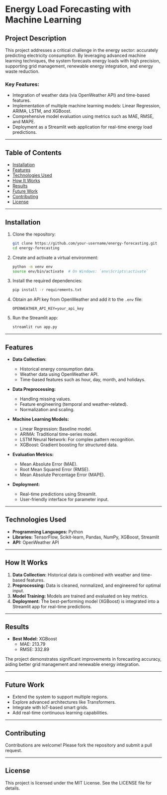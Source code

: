 # Energy Load Forecasting with Machine Learning

## Project Description
This project addresses a critical challenge in the energy sector: accurately predicting electricity consumption. By leveraging advanced machine learning techniques, the system forecasts energy loads with high precision, supporting grid management, renewable energy integration, and energy waste reduction.

### Key Features:
- Integration of weather data (via OpenWeather API) and time-based features.
- Implementation of multiple machine learning models: Linear Regression, ARIMA, LSTM, and XGBoost.
- Comprehensive model evaluation using metrics such as MAE, RMSE, and MAPE.
- Deployment as a Streamlit web application for real-time energy load predictions.

---

## Table of Contents
- [Installation](#installation)
- [Features](#features)
- [Technologies Used](#technologies-used)
- [How It Works](#how-it-works)
- [Results](#results)
- [Future Work](#future-work)
- [Contributing](#contributing)
- [License](#license)

---

## Installation
1. Clone the repository:
   ```bash
   git clone https://github.com/your-username/energy-forecasting.git
   cd energy-forecasting
   ```
2. Create and activate a virtual environment:
   ```bash
   python -m venv env
   source env/bin/activate  # On Windows: `env\Scripts\activate`
   ```
3. Install the required dependencies:
   ```bash
   pip install -r requirements.txt
   ```
4. Obtain an API key from OpenWeather and add it to the `.env` file:
   ```env
   OPENWEATHER_API_KEY=your_api_key
   ```
5. Run the Streamlit app:
   ```bash
   streamlit run app.py
   ```

---

## Features
- **Data Collection:**
  - Historical energy consumption data.
  - Weather data using OpenWeather API.
  - Time-based features such as hour, day, month, and holidays.

- **Data Preprocessing:**
  - Handling missing values.
  - Feature engineering (temporal and weather-related).
  - Normalization and scaling.

- **Machine Learning Models:**
  - Linear Regression: Baseline model.
  - ARIMA: Traditional time-series model.
  - LSTM Neural Network: For complex pattern recognition.
  - XGBoost: Gradient boosting for structured data.

- **Evaluation Metrics:**
  - Mean Absolute Error (MAE).
  - Root Mean Squared Error (RMSE).
  - Mean Absolute Percentage Error (MAPE).

- **Deployment:**
  - Real-time predictions using Streamlit.
  - User-friendly interface for parameter input.

---

## Technologies Used
- **Programming Languages:** Python
- **Libraries:** TensorFlow, Scikit-learn, Pandas, NumPy, XGBoost, Streamlit
- **API:** OpenWeather API

---

## How It Works
1. **Data Collection:** Historical data is combined with weather and time-based features.
2. **Preprocessing:** Data is cleaned, normalized, and engineered for optimal input.
3. **Model Training:** Models are trained and evaluated on key metrics.
4. **Deployment:** The best-performing model (XGBoost) is integrated into a Streamlit app for real-time predictions.

---

## Results
- **Best Model:** XGBoost
  - MAE: 213.79
  - RMSE: 332.89

The project demonstrates significant improvements in forecasting accuracy, aiding better grid management and renewable energy integration.

---

## Future Work
- Extend the system to support multiple regions.
- Explore advanced architectures like Transformers.
- Integrate with IoT-based smart grids.
- Add real-time continuous learning capabilities.

---

## Contributing
Contributions are welcome! Please fork the repository and submit a pull request.

---

## License
This project is licensed under the MIT License. See the LICENSE file for details.
